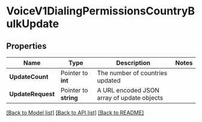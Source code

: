 # VoiceV1DialingPermissionsCountryBulkUpdate

## Properties

Name | Type | Description | Notes
------------ | ------------- | ------------- | -------------
**UpdateCount** | Pointer to **int** | The number of countries updated |
**UpdateRequest** | Pointer to **string** | A URL encoded JSON array of update objects |

[[Back to Model list]](../README.md#documentation-for-models) [[Back to API list]](../README.md#documentation-for-api-endpoints) [[Back to README]](../README.md)


